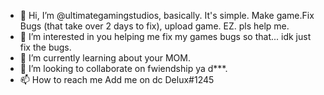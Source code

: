 - 👋 Hi, I’m @ultimategamingstudios, basically. It's simple. Make game.Fix Bugs (that take over 2 days to fix), upload game. EZ.        pls help me.
- 👀 I’m interested in you helping me fix my games bugs so that... idk just fix the bugs.
- 🌱 I’m currently learning about your MOM.
- 💞️ I’m looking to collaborate on fwiendship ya d***.
- 📫 How to reach me Add me on dc Delux#1245
<!---
ultimategamingstudios/ultimategamingstudios is a ✨ special ✨ repository because its `README.md` (this file) appears on your GitHub profile.
You can click the Preview link to take a look at your changes.
--->
